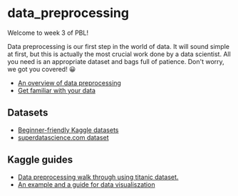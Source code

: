# data_preprocessing

Welcome to week 3  of PBL!

Data preprocessing is our first step in the world of data. It will sound simple at first, but this is actually the most crucial work done by a data scientist. All you need is an appropriate dataset and bags full of patience. Don't worry, we got you covered! 😀

- [An overview of data preprocessing](https://towardsdatascience.com/data-preprocessing-3cd01eefd438)
- [Get familiar with your data](https://www.kaggle.com/dansbecker/basic-data-exploration)

## Datasets

- [Beginner-friendly Kaggle datasets](https://www.kaggle.com/rtatman/fun-beginner-friendly-datasets)
- [superdatascience.com dataset](https://sds-platform-private.s3-us-east-2.amazonaws.com/uploads/P14-Part1-Data-Preprocessing.zip)

## Kaggle guides

- [Data preprocessing walk through using titanic dataset.](https://www.kaggle.com/anirban7/data-preprocessing-for-beginners)
- [An example and a guide for data visualiszation](https://www.kaggle.com/residentmario/welcome-to-data-visualization)

